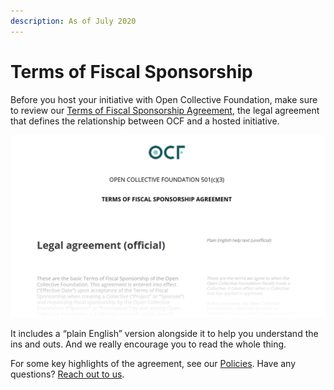 ```yaml
---
description: As of July 2020
---
```


# Terms of Fiscal Sponsorship

Before you host your initiative with Open Collective Foundation, make sure to review our [Terms of Fiscal Sponsorship Agreement](https://docs.google.com/document/u/2/d/e/2PACX-1vQ\_fs7IOojAHaMBKYtaJetlTXJZLnJ7flIWkwxUSQtTkWUMtwFYC2ssb-ooBnT-Ldl6wbVhNQiCkSms/pub), the legal agreement that defines the relationship between OCF and a hosted initiative.

![](../.gitbook/assets/0.png)

It includes a “plain English” version alongside it to help you understand the ins and outs. And we really encourage you to read the whole thing.

For some key highlights of the agreement, see our [Policies](../how-it-works/policies/). Have any questions? [Reach out to us](../about/contact-us.md).
